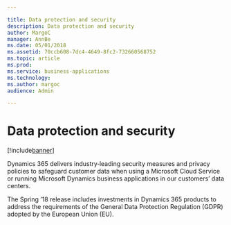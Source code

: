 ```yaml
---

title: Data protection and security
description: Data protection and security
author: MargoC
manager: AnnBe
ms.date: 05/01/2018
ms.assetid: 70ccb608-7dc4-4649-8fc2-732660568752
ms.topic: article
ms.prod: 
ms.service: business-applications
ms.technology: 
ms.author: margoc
audience: Admin

---
```

#  Data protection and security




[!include[banner](../../../includes/banner.md)]

Dynamics 365 delivers industry‑leading security measures and privacy policies to
safeguard customer data when using a Microsoft Cloud Service or running
Microsoft Dynamics business applications in our customers’ data centers.

The Spring ’18 release includes investments in Dynamics 365 products to address
the requirements of the General Data Protection Regulation (GDPR) adopted by the
European Union (EU).
